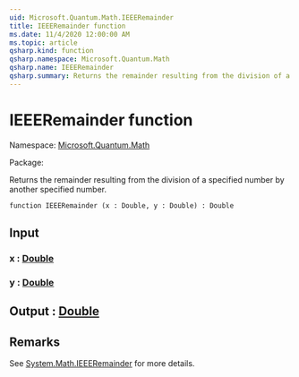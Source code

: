 ```yaml
---
uid: Microsoft.Quantum.Math.IEEERemainder
title: IEEERemainder function
ms.date: 11/4/2020 12:00:00 AM
ms.topic: article
qsharp.kind: function
qsharp.namespace: Microsoft.Quantum.Math
qsharp.name: IEEERemainder
qsharp.summary: Returns the remainder resulting from the division of a specified number by another specified number.
---
```


# IEEERemainder function

Namespace: [Microsoft.Quantum.Math](xref:Microsoft.Quantum.Math)

Package: [](https://nuget.org/packages/)


Returns the remainder resulting from the division of a specified number by another specified number.

```qsharp
function IEEERemainder (x : Double, y : Double) : Double
```


## Input

### x : [Double](xref:microsoft.quantum.lang-ref.double)




### y : [Double](xref:microsoft.quantum.lang-ref.double)





## Output : [Double](xref:microsoft.quantum.lang-ref.double)



## Remarks

See [System.Math.IEEERemainder](https://docs.microsoft.com/dotnet/api/system.math.ieeeremainder) for more details.